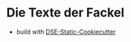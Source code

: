 # Die Texte der Fackel


* build with [DSE-Static-Cookiecutter](https://github.com/acdh-oeaw/dse-static-cookiecutter)
